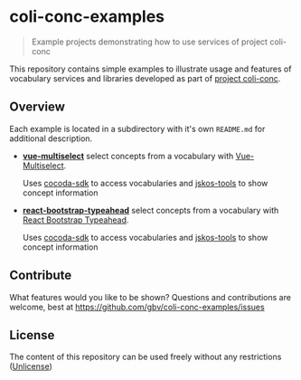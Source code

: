 # coli-conc-examples

> Example projects demonstrating how to use services of project coli-conc

This repository contains simple examples to illustrate usage and features of vocabulary services and libraries developed as part of [project coli-conc](https://coli-conc.gbv.de/).

## Overview

Each example is located in a subdirectory with it's own `README.md` for additional description.

* **[vue-multiselect](vue-multiselect)** select concepts from a vocabulary with [Vue-Multiselect].

  Uses [cocoda-sdk] to access vocabularies and [jskos-tools] to show concept information

* **[react-bootstrap-typeahead](react-bootstrap-typeahead)** select concepts from a vocabulary with [React Bootstrap Typeahead].

  Uses [cocoda-sdk] to access vocabularies and [jskos-tools] to show concept information


[Vue-Multiselect]: https://vue-multiselect.js.org/
[React Bootstrap Typeahead]: https://www.npmjs.com/package/react-bootstrap-typeahead
[cocoda-sdk]: https://github.com/gbv/cocoda-sdk#readme
[jskos-tools]: https://github.com/gbv/jskos-tools#readme

## Contribute

What features would you like to be shown? Questions and contributions are welcome, best at <https://github.com/gbv/coli-conc-examples/issues>

## License

The content of this repository can be used freely without any restrictions ([Unlicense](https://unlicense.org/))
